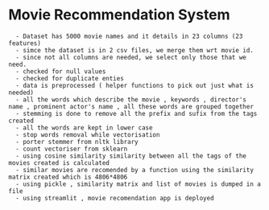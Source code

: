 # Movie Recommendation System
      - Dataset has 5000 movie names and it details in 23 columns (23 features)
      - simce the dataset is in 2 csv files, we merge them wrt movie id.
      - since not all columns are needed, we select only those that we need.
      - checked for null values 
      - checked for duplicate enties 
      - data is preprocessed ( helper functions to pick out just what is needed)
      - all the words which describe the movie , keywords , director's name , prominent actor's name , all these words are grouped together 
      - stemming is done to remove all the prefix and sufix from the tags created
      - all the words are kept in lower case 
      - stop words removal while vectorisation 
      - porter stemmer from nltk library 
      - count vectoriser from sklearn
      - using cosine similarity similarity between all the tags of the movies created is calculated 
      - similar movies are recomended by a function using the similarity matrix created which is 4806*4806
      - using pickle , similarity matrix and list of movies is dumped in a file 
      - using streamlit , movie recomendation app is deployed 
        
